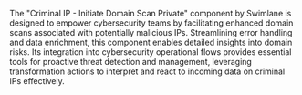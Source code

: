 The "Criminal IP - Initiate Domain Scan Private" component by Swimlane is designed to empower cybersecurity teams by facilitating enhanced domain scans associated with potentially malicious IPs. Streamlining error handling and data enrichment, this component enables detailed insights into domain risks. Its integration into cybersecurity operational flows provides essential tools for proactive threat detection and management, leveraging transformation actions to interpret and react to incoming data on criminal IPs effectively.
